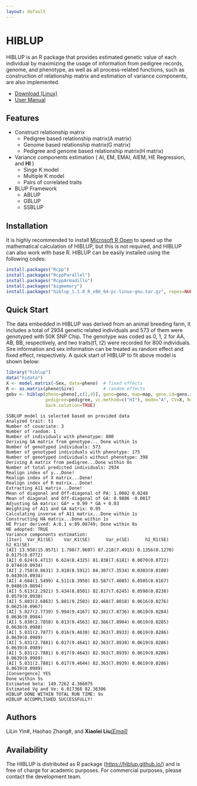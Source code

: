 ```yaml
---
layout: default
---
```

# HIBLUP

HIBLUP is an R package that provides estimated genetic value of each individual by maximizing the usage of information from pedigree records, genome, and phenotype, as well as all process-related functions, such as construction of relationship matrix and estimation of variance components, are also implemented.

- [Download (Linux)](https://github.com/hiblup/hiblup/raw/master/hiblup_1.1.0_R_x86_64-pc-linux-gnu.tar.gz)
- [User Manual](https://github.com/hiblup/hiblup/raw/master/hiblup-user-manual.pdf)

## Features

- Construct relationship matrix
  - Pedigree based relationship matrix(A matrix)
  - Genome based relationship matrix(G matrix)
  - Pedigree and genome based relationship matrix(H matrix)
- Variance components estimation ( AI, EM, EMAI, AIEM, HE Regression, and **HI** )
  - Singe K model
  - Multiple K model
  - Pairs of correlated traits
- BLUP Framework
  - ABLUP
  - GBLUP
  - SSBLUP

## Installation

It is highly recommended to install [Microsoft R Open](https://mran.microsoft.com/download/) to speed up the mathematical calculation of HIBLUP, but this is not required, and HIBLUP can also work with base R. HIBLUP can be easily installed using the following codes:

```R
install.packages("Rcpp")
install.packages("RcppParallel")
install.packages("RcppArmadillo")
install.packages("bigmemory")
install.packages("hiblup_1.1.0_R_x86_64-pc-linux-gnu.tar.gz", repos=NULL)
```

## Quick Start

The data embedded in HIBLUP was derived from an animal breeding farm, it includes a total of 2934 genetic related individuals and 573 of them were genotyped with 50K SNP Chip. The genotype was coded as 0, 1, 2 for AA, AB, BB, respectively, and two traits(t1, t2) were recorded for 800 individuals. Sire information and sex information can be treated as random effect and fixed effect, respectively. A quick start of HIBLUP to fit above model is shown below:

```R
library("hiblup")
data("hidata")
X <- model.matrix(~Sex, data=pheno)  # fixed effects
R <- as.matrix(pheno$Sire)           # random effects
gebv <- hiblup(pheno=pheno[,c(1,4)], geno=geno, map=map, geno.id=geno.id,
               pedigree=pedigree, vc.method=c("HI"), mode="A", CV=X, R=R,
               back.solution=TRUE)
```

```text
SSBLUP model is selected based on provided data
Analyzed trait: t1
Number of covariate: 3
Number of random: 1
Number of individuals with phenotype: 800
Deriving GA matrix from genotype... Done within 1s
Number of genotyped individuals: 573
Number of genotyped individuals with phenotype: 175
Number of genotyped individuals without phenotype: 398
Deriving A matrix from pedigree...Done within 0s
Number of total predicted individuals: 2934
Realign index of y...Done!
Realign index of X matrix...Done!
Realign index of R matrix...Done!
Extracting A11 matrix...Done!
Mean of diagonal and Off-diagonal of PA: 1.0002 0.0248
Mean of diagonal and Off-diagonal of GA: 0.9886 -0.0017
Adjusting GA matrix: GA* = 0.99 * GA + 0.03
Weighting of A11 and GA matrix: 0.05
Calculating inverse of A11 matrix...Done within 1s
Constructing HA matrix...Done within 1s
HE Prior derived: A:0.1 e:89.08749; Done within 0s
HE adopted: TRUE
Variance components estimation:
[Iter]  Var_R1(SE)    Var_K1(SE)      Var_e(SE)      h2_R1(SE)      h2_K1(SE)
[AI] 13.958(15.0571) 1.798(7.9697) 87.218(7.4915) 0.1356(0.1270) 0.0175(0.0772)
[AI] 0.624(6.4713) 6.624(8.4325) 81.838(7.6181) 0.0070(0.0722) 0.0744(0.0934)
[AI] 2.758(0.8631) 3.910(8.5912) 84.307(7.3534) 0.0303(0.0100) 0.0430(0.0934)
[AI] 4.684(1.5499) 4.511(8.3950) 83.587(7.4085) 0.0505(0.0167) 0.0486(0.0894)
[AI] 5.613(2.2921) 5.434(8.8501) 82.817(7.6245) 0.0598(0.0238) 0.0579(0.0930)
[AI] 5.803(2.6863) 5.881(9.2503) 82.468(7.8018) 0.0616(0.0276) 0.0625(0.0967)
[AI] 5.827(2.7739) 5.994(9.4167) 82.381(7.8736) 0.0619(0.0284) 0.0636(0.0984)
[AI] 5.830(2.7858) 6.013(9.4563) 82.366(7.8904) 0.0619(0.0285) 0.0638(0.0988)
[AI] 5.831(2.7877) 6.016(9.4630) 82.363(7.8933) 0.0619(0.0286) 0.0639(0.0989)
[AI] 5.831(2.7881) 6.017(9.4641) 82.363(7.8938) 0.0619(0.0286) 0.0639(0.0989)
[AI] 5.831(2.7881) 6.017(9.4643) 82.363(7.8939) 0.0619(0.0286) 0.0639(0.0989)
[AI] 5.831(2.7881) 6.017(9.4644) 82.363(7.8939) 0.0619(0.0286) 0.0639(0.0989)
[Convergence] YES
Done within 5s
Estimated beta: 149.7262 4.366075
Estimated Vg and Ve: 6.017368 82.36306
HIBLUP DONE WITHIN TOTAL RUN TIME: 9s
HIBLUP ACCOMPLISHED SUCCESSFULLY!
```

## Authors

LiLin Yin#, Haohao Zhang#, and **Xiaolei Liu**[_(Email)_](mailto:xiaoleiliu@mail.hzau.edu.cn)

## Availability

The HIBLUP is distributed as R package (https://hiblup.github.io/) and is free of charge for academic purposes. For commercial purposes, please contact the development team.